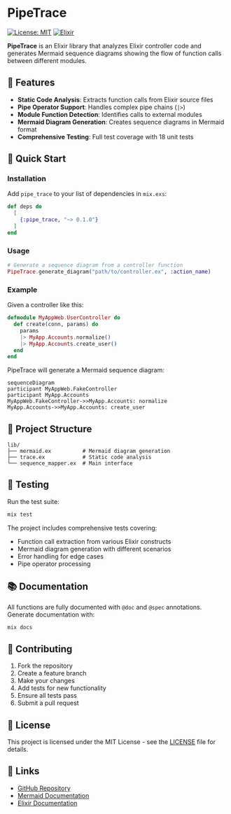 # PipeTrace

[![License: MIT](https://img.shields.io/badge/License-MIT-yellow.svg)](https://opensource.org/licenses/MIT)
[![Elixir](https://img.shields.io/badge/Elixir-1.14+-purple.svg)](https://elixir-lang.org/)

**PipeTrace** is an Elixir library that analyzes Elixir controller code and generates Mermaid sequence diagrams showing the flow of function calls between different modules.

## 🎯 Features

- **Static Code Analysis**: Extracts function calls from Elixir source files
- **Pipe Operator Support**: Handles complex pipe chains (`|>`)
- **Module Function Detection**: Identifies calls to external modules
- **Mermaid Diagram Generation**: Creates sequence diagrams in Mermaid format
- **Comprehensive Testing**: Full test coverage with 18 unit tests

## 🚀 Quick Start

### Installation

Add `pipe_trace` to your list of dependencies in `mix.exs`:

```elixir
def deps do
  [
    {:pipe_trace, "~> 0.1.0"}
  ]
end
```

### Usage

```elixir
# Generate a sequence diagram from a controller function
PipeTrace.generate_diagram("path/to/controller.ex", :action_name)
```

### Example

Given a controller like this:

```elixir
defmodule MyAppWeb.UserController do
  def create(conn, params) do
    params
    |> MyApp.Accounts.normalize()
    |> MyApp.Accounts.create_user()
  end
end
```

PipeTrace will generate a Mermaid sequence diagram:

```mermaid
sequenceDiagram
participant MyAppWeb.FakeController
participant MyApp.Accounts
MyAppWeb.FakeController->>MyApp.Accounts: normalize
MyApp.Accounts->>MyApp.Accounts: create_user
```

## 📁 Project Structure

```
lib/
├── mermaid.ex          # Mermaid diagram generation
├── trace.ex            # Static code analysis
└── sequence_mapper.ex  # Main interface
```

## 🧪 Testing

Run the test suite:

```bash
mix test
```

The project includes comprehensive tests covering:
- Function call extraction from various Elixir constructs
- Mermaid diagram generation with different scenarios
- Error handling for edge cases
- Pipe operator processing

## 📚 Documentation

All functions are fully documented with `@doc` and `@spec` annotations. Generate documentation with:

```bash
mix docs
```

## 🤝 Contributing

1. Fork the repository
2. Create a feature branch
3. Make your changes
4. Add tests for new functionality
5. Ensure all tests pass
6. Submit a pull request

## 📄 License

This project is licensed under the MIT License - see the [LICENSE](LICENSE) file for details.

## 🔗 Links

- [GitHub Repository](https://github.com/claudionts/pipe_trace)
- [Mermaid Documentation](https://mermaid.js.org/)
- [Elixir Documentation](https://elixir-lang.org/docs.html)


